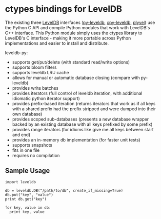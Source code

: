 # ctypes bindings for LevelDB 

The existing three [LevelDB](http://code.google.com/p/leveldb/) interfaces ([py-leveldb](http://code.google.com/p/py-leveldb/), [cpy-leveldb](https://github.com/forhappy/cpy-leveldb), [plyvel](https://github.com/wbolster/plyvel/)) use the Python C API and compile Python modules that work with LevelDB's C++ interface. This Python module simply uses the ctypes library to LevelDB's C interface - making it more portable across Python implementations and easier to install and distribute. 

leveldb-py:
  * supports get/put/delete (with standard read/write options)
  * supports bloom filters
  * supports leveldb LRU cache
  * allows for manual or automatic database closing (compare with py-leveldb)
  * provides write batches
  * provides iterators (full control of leveldb iteration, with additional idiomatic python iterator support)
  * provides prefix-based iteration (returns iterators that work as if all keys with a shared prefix had the prefix stripped and were dumped into their own database)
  * provides scoped sub-databases (presents a new database wrapper backed by an existing database with all keys prefixed by some prefix)
  * provides range iterators (for idioms like give me all keys between start and end)
  * provides an in-memory db implementation (for faster unit tests)
  * supports snapshots
  * fits in one file
  * requires no compilation
  
## Sample Usage 

```
import leveldb

db = leveldb.DB("/path/to/db", create_if_missing=True)
db.put("key", "value")
print db.get("key")

for key, value in db:
  print key, value
```

